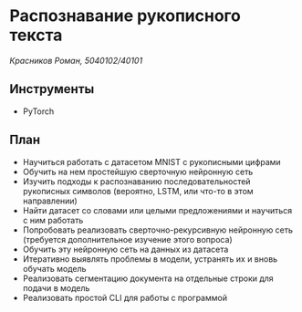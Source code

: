 # Распознавание рукописного текста

_Красников Роман, 5040102/40101_

## Инструменты

- PyTorch

## План

- Научиться работать с датасетом MNIST с рукописными цифрами
- Обучить на нем простейшую сверточную нейронную сеть
- Изучить подходы к распознаванию последовательностей рукописных символов (вероятно, LSTM, или что-то в этом направлении)
- Найти датасет со словами или целыми предложениями и научиться с ним работать
- Попробовать реализовать сверточно-рекурсивную нейронную сеть (требуется дополнительное изучение этого вопроса)
- Обучить эту нейронную сеть на данных из датасета
- Итеративно выявлять проблемы в модели, устранять их и вновь обучать модель
- Реализовать сегментацию документа на отдельные строки для подачи в модель
- Реализовать простой CLI для работы с программой
